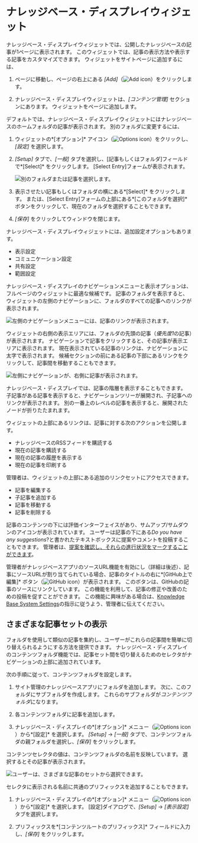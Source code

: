 # ナレッジベース・ディスプレイウィジェット

ナレッジベース・ディスプレイウィジェットでは、公開したナレッジベースの記事が1ページに表示されます。 このウィジェットでは、記事の表示方法や表示する記事をカスタマイズできます。 ウィジェットをサイトページに追加するには、

1.  ページに移動し、ページの右上にある *[Add]*（![Add icon](../../images/icon-add.png)）をクリックします。

2.  ナレッジベース・ディスプレイウィジェットは、*[コンテンツ管理]* セクションにあります。 ウィジェットをページに追加します。

デフォルトでは、ナレッジベース・ディスプレイウィジェットにはナレッジベースのホームフォルダの記事が表示されます。 別のフォルダに変更するには、

1.  ウィジェットの*[オプション]* アイコン（![Options icon](../../images/icon-options.png)）をクリックし、*[設定]* を選択します。

2.  *[Setup]* タブで、*[一般]* タブを選択し、[記事もしくはフォルダ]フィールドで*[Select]* をクリックします。 [Select Entry]フォームが表示されます。

    ![別のフォルダまたは記事を選択します。](./knowledge-base-display-widget/images/03.png)

3.  表示させたい記事もしくはフォルダの横にある*[Select]* をクリックします。 または、[Select Entry]フォームの上部にある*[このフォルダを選択]* ボタンをクリックして、現在のフォルダを選択することもできます。

4.  *[保存]* をクリックしてウィンドウを閉じます。

ナレッジベース・ディスプレイウィジェットには、追加設定オプションもあります。

  - 表示設定
  - コミュニケーション設定
  - 共有設定
  - 範囲設定

ナレッジベース・ディスプレイのナビゲーションメニューと表示オプションは、フルページのウィジェットに最適な候補です。 記事のフォルダを表示すると、ウィジェットの左側のナビゲーションに、フォルダのすべての記事へのリンクが表示されます。

![左側のナビゲーションメニューには、記事のリンクが表示されます。](./knowledge-base-display-widget/images/05.png)

ウィジェットの右側の表示エリアには、フォルダの先頭の記事（*優先度1*の記事）が表示されます。 ナビゲーションで記事をクリックすると、その記事が表示エリアに表示されます。 現在表示されている記事のリンクは、ナビゲーションに太字で表示されます。 候補セクションの前にある記事の下部にあるリンクをクリックして、記事間を移動することもできます。

![左側にナビゲーションが、右側に記事が表示されます。](./knowledge-base-display-widget/images/04.png)

ナレッジベース・ディスプレイでは、記事の階層を表示することもできます。 子記事がある記事を表示すると、ナビゲーションツリーが展開され、子記事へのリンクが表示されます。 別の一番上のレベルの記事を表示すると、展開されたノードが折りたたまれます。

ウィジェットの上部にあるリンクは、記事に対する次のアクションを公開します。

  - ナレッジベースのRSSフィードを購読する
  - 現在の記事を購読する
  - 現在の記事の履歴を表示する
  - 現在の記事を印刷する

管理者は、ウィジェットの上部にある追加のリンクセットにアクセスできます。

  - 記事を編集する
  - 子記事を追加する
  - 記事を移動する
  - 記事を削除する

記事のコンテンツの下には評価インターフェイスがあり、サムアップ/サムダウンのアイコンが表示されています。 ユーザーは記事の下にある*Do you have any suggestions*?と書かれたテキストボックスに提案やコメントを投稿することもできます。 管理者は、[提案を確認し、それらの進行状況をマークすることができます](responding-to-knowledge-base-feedback.md)。

管理者がナレッジベースアプリのソースURL機能を有効にし（詳細は後述）、記事にソースURLが割り当てられている場合、記事のタイトルの右に*[GitHub上で編集]* ボタン（![GitHub icon](./knowledge-base-display-widget/images/06.png)）が表示されます。 このボタンは、GitHubの記事のソースにリンクしています。 この機能を利用して、記事の修正や改善のための投稿を促すことができます。 この機能に興味がある場合は、[Knowledge Base System Settings](knowledge-base-system-settings.md)の指示に従うよう、管理者に伝えてください。

## さまざまな記事セットの表示

フォルダを使用して類似の記事を集約し、ユーザーがこれらの記事間を簡単に切り替えられるようにする方法を提供できます。 ナレッジベース・ディスプレイのコンテンツフォルダ機能では、記事セット間を切り替えるためのセレクタがナビゲーションの上部に追加されています。

次の手順に従って、コンテンツフォルダを設定します。

1.  サイト管理のナレッジベースアプリにフォルダを追加します。 次に、このフォルダにサブフォルダを作成します。 これらのサブフォルダが*コンテンツフォルダ*になります。

2.  各コンテンツフォルダに記事を追加します。

3.  ナレッジベース・ディスプレイの*[オプション]* メニュー（![Options icon](../../images/icon-options.png)）から*[設定]* を選択します。 *[Setup]* → *[一般]* タブで、コンテンツフォルダの親フォルダを選択し、*[保存]* をクリックします。

コンテンツセレクタの値は、コンテンツフォルダの名前を反映しています。 選択するとその記事が表示されます。

![ユーザーは、さまざまな記事のセットから選択できます。](./knowledge-base-display-widget/images/05.png)

セレクタに表示される名前に共通のプリフィックスを追加することもできます。

1.  ナレッジベース・ディスプレイの*[オプション]* メニュー（![Options icon](../../images/icon-options.png)）から*[設定]* を選択します。 [設定]ダイアログで、*[Setup]* → *[表示設定]* タブを選択します。

2.  プリフィックスを*[コンテンツルートのプリフィックス]* フィールドに入力し、*[保存]* をクリックします。
